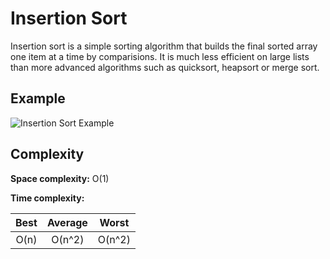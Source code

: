 # Insertion Sort

Insertion sort is a simple sorting algorithm that builds the final sorted array
one item at a time by comparisions. It is much less efficient on large lists than more
advanced algorithms such as quicksort, heapsort or merge sort.

## Example

![Insertion Sort Example](https://upload.wikimedia.org/wikipedia/commons/4/42/Insertion_sort.gif)

## Complexity

**Space complexity:** O(1)

**Time complexity:**

|  Best  | Average |  Worst  |
|:------:|:-------:|:-------:|
| O(n)   | O(n^2)  | O(n^2)  |
